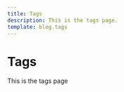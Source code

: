 ```yaml
---
title: Tags
description: This is the tags page.
template: blog.tags
---
```


# Tags

This is the tags page
